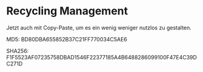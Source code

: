 # Recycling Management

Jetzt auch mit Copy-Paste, um es ein wenig weniger nutzlos zu gestalten.

MD5: BD80DBA655852B37C21FF770034C5AE6

SHA256: F1F5523AF07235758DBAD1546F22377185A4B6488286099100F47E4C39DC271D

